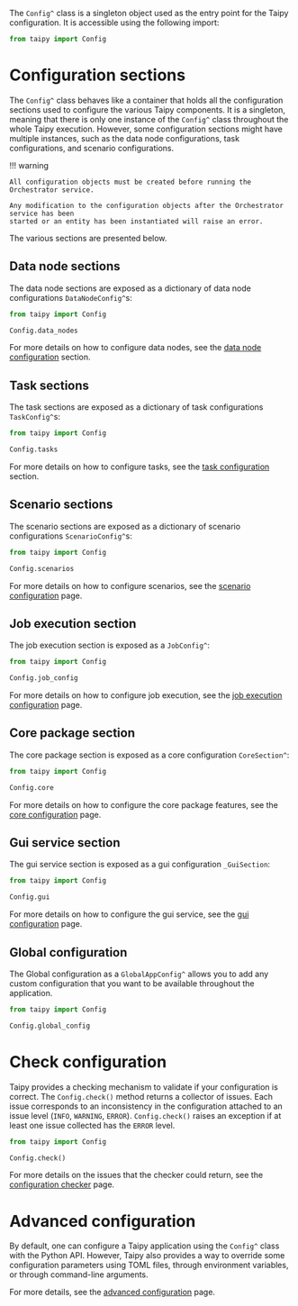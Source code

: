 The `Config^` class is a singleton object used as the entry point for the Taipy
configuration. It is accessible using the following import:

```python linenums="1"
from taipy import Config
```

# Configuration sections

The `Config^` class behaves like a container that holds all the configuration sections
used to configure the various Taipy components. It is a singleton, meaning that there
is only one instance of the `Config^` class throughout the whole Taipy execution. However,
some configuration sections might have multiple instances, such as the data node configurations,
task configurations, and scenario configurations.

!!! warning

    All configuration objects must be created before running the Orchestrator service.

    Any modification to the configuration objects after the Orchestrator service has been
    started or an entity has been instantiated will raise an error.

The various sections are presented below.

## Data node sections

The data node sections are exposed as a dictionary of data node configurations
`DataNodeConfig^`s:

```python linenums="1"
from taipy import Config

Config.data_nodes
```

For more details on how to configure data nodes, see the
[data node configuration](../data-integration/data-node-config.md#create-a-data-node-config) section.

## Task sections

The task sections are exposed as a dictionary of task configurations `TaskConfig^`s:

```python linenums="1"
from taipy import Config

Config.tasks
```

For more details on how to configure tasks, see the
[task configuration](../task-orchestration/scenario-config.md#from-task-configurations) section.

## Scenario sections

The scenario sections are exposed as a dictionary of scenario configurations
`ScenarioConfig^`s:

```python linenums="1"
from taipy import Config

Config.scenarios
```

For more details on how to configure scenarios, see the
[scenario configuration](../sdm/scenario/scenario-config.md) page.

## Job execution section

The job execution section is exposed as a `JobConfig^`:

```python linenums="1"
from taipy import Config

Config.job_config
```

For more details on how to configure job execution, see the
[job execution configuration](job-config.md) page.

## Core package section

The core package section is exposed as a core configuration `CoreSection^`:

```python linenums="1"
from taipy import Config

Config.core
```

For more details on how to configure the core package features, see the
[core configuration](core-config.md) page.

## Gui service section

The gui service section is exposed as a gui configuration `_GuiSection`:

```python linenums="1"
from taipy import Config

Config.gui
```

For more details on how to configure the gui service, see the
[gui configuration](gui-config.md) page.

## Global configuration

The Global configuration as a `GlobalAppConfig^` allows you to add any custom
configuration that you want to be available throughout the application.

```python linenums="1"
from taipy import Config

Config.global_config
```

# Check configuration

Taipy provides a checking mechanism to validate if your configuration is correct.
The `Config.check()` method returns a collector of issues. Each issue corresponds
to an inconsistency in the configuration attached to an issue level (`INFO`, `WARNING`,
`ERROR`). `Config.check()` raises an exception if at least one issue collected has the
`ERROR` level.

```python linenums="1"
from taipy import Config

Config.check()
```

For more details on the issues that the checker could return, see the
[configuration checker](config-checker.md) page.

# Advanced configuration

By default, one can configure a Taipy application using the `Config^` class with the
Python API. However, Taipy also provides a way to override some configuration
parameters using TOML files, through environment variables, or through command-line
arguments.

For more details, see the [advanced configuration](advanced-config.md) page.
